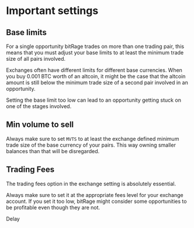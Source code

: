 # Important settings

## Base limits

For a single opportunity bitRage trades on more than one trading pair, this means that you must adjust your base limits to at least the minimum trade size of all pairs involved.

Exchanges often have different limits for different base currencies. When you buy 0.001 BTC worth of an altcoin, it might be the case that the altcoin amount is still below the minimum trade size of a second pair involved in an opportunity.   
  
Setting the base limit too low can lead to an opportunity getting stuck on one of the stages involved.

## Min volume to sell

Always make sure to set `MVTS` to at least the exchange defined minimum trade size of the base currency of your pairs. This way owning smaller balances than that will be disregarded.

## Trading Fees

The trading fees option in the exchange setting is absolutely essential. 

Always make sure to set it at the appropriate fees level for your exchange account. If you set it too low, bitRage might consider some opportunities to be profitable even though they are not.



Delay





